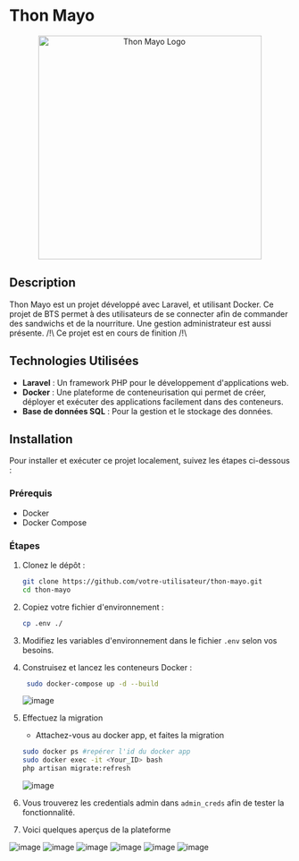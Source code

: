 # Thon Mayo

<p align="center">
  <img src="https://github.com/Freyr29/thonmayo_laravel/assets/91483937/1a6b1de5-7da1-4cc0-b49a-784082dbe621" alt="Thon Mayo Logo" width="400"/>
</p>

## Description

Thon Mayo est un projet développé avec Laravel, et utilisant Docker. Ce projet de BTS permet à des utilisateurs de se connecter afin de commander des sandwichs et de la nourriture. Une gestion administrateur est aussi présente.
/!\ Ce projet est en cours de finition /!\

## Technologies Utilisées

- **Laravel** : Un framework PHP pour le développement d'applications web.
- **Docker** : Une plateforme de conteneurisation qui permet de créer, déployer et exécuter des applications facilement dans des conteneurs.
- **Base de données SQL** : Pour la gestion et le stockage des données.

## Installation

Pour installer et exécuter ce projet localement, suivez les étapes ci-dessous :

### Prérequis

- Docker
- Docker Compose

### Étapes

1. Clonez le dépôt :
    ```sh
    git clone https://github.com/votre-utilisateur/thon-mayo.git
    cd thon-mayo
    ```

2. Copiez votre fichier d'environnement :
    ```sh
    cp .env ./
    ```

3. Modifiez les variables d'environnement dans le fichier `.env` selon vos besoins.

4. Construisez et lancez les conteneurs Docker :
    ```sh
     sudo docker-compose up -d --build
    ```
    ![image](https://github.com/Freyr29/thonmayo_laravel/assets/91483937/d45f0535-fad7-49d1-a72b-4cf01fa4526b)
   
5. Effectuez la migration
    - Attachez-vous au docker app, et faites la migration
    ```sh
    sudo docker ps #repérer l'id du docker app
    sudo docker exec -it <Your_ID> bash
    php artisan migrate:refresh
    ```
    ![image](https://github.com/Freyr29/thonmayo_laravel/assets/91483937/4f1cfd8f-2fdc-4397-8d87-23e04353a6ca)

6. Vous trouverez les credentials admin dans `admin_creds` afin de tester la fonctionnalité.

7. Voici quelques aperçus de la plateforme

![image](https://github.com/Freyr29/thonmayo_laravel/assets/91483937/131d136a-68d3-48a2-816c-5ef7c4c19965)
![image](https://github.com/Freyr29/thonmayo_laravel/assets/91483937/69490ef0-064c-4916-9461-69311c44630f)
![image](https://github.com/Freyr29/thonmayo_laravel/assets/91483937/164cb7c3-3cd1-4b00-aa7e-7c71de25b668)
![image](https://github.com/Freyr29/thonmayo_laravel/assets/91483937/164cb7c3-3cd1-4b00-aa7e-7c71de25b668)
![image](https://github.com/Freyr29/thonmayo_laravel/assets/91483937/eca811da-b0f0-485b-9d75-360a6c38276e)
![image](https://github.com/Freyr29/thonmayo_laravel/assets/91483937/252ecd64-9ab6-473b-aa08-2acd7f4e51ac)


